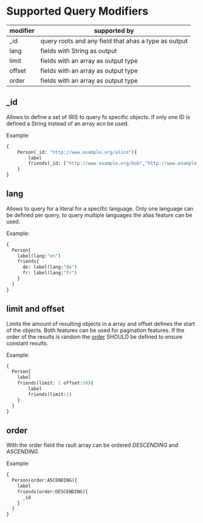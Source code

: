 # Supported Query Modifiers
|  modifier | supported by |
|-----------|--------------| 
| _id | query roots and any field that ahas a type as output |
| lang | fields with String as output |
| limit | fields with an array as output type |
| offset | fields with an array as output type |
| order | fields with an array as output type |

## _id
Allows to define a set of IRIS to query fo specific objects.
If only one ID is defined a String instead of an array acn be used.

Example:
```graphql
{
    Person(_id: "http://www.example.org/alice"){
        label
        friends(_id: ["http://www.example.org/bob","http://www.example.org/Rust"]
    }
}
```

## lang
Allows to query for a literal for a specific language.
Only one language can be defined per query, to query multiple languages the alias feature can be used.

Example:
```graphql
{
  Person{
    label(lang:"en")
    friends{
      de: label(lang:"de")
      fr: label(lang:"fr")
    }
  }
}
```

## limit and offset
Limits the amount of resulting objects in a array and offset defines the start of the objects.
Both features can be used for pagination features.
If the order of the results is random the [order](#order) SHOULD be defined to ensure constant results.

Example:
```graphql
{
  Person{
    label
    friends(limit: 1 offset:10){
        label
        friends(limit:1)
    }
  }
}
```

## order
With the order field the rsult array can be ordered *DESCENDING* and *ASCENDING*.

Example:
```graphql
{
  Person(order:ASCENDING){
    label
    friends(order:DESCENDING){
      _id
    }
  }
}
```